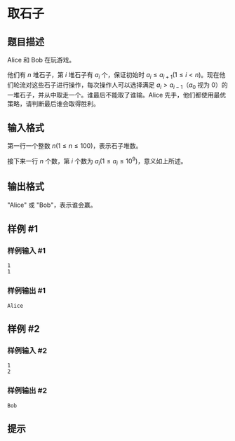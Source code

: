# 取石子

## 题目描述

Alice 和 Bob 在玩游戏。

他们有 $n$ 堆石子，第 $i$ 堆石子有 $a_i$ 个，保证初始时 $a_i \leq a_{i + 1}(1 \leq i < n)$。现在他们轮流对这些石子进行操作，每次操作人可以选择满足 $a_i > a_{i - 1}$（$a_0$ 视为 $0$）的一堆石子，并从中取走一个。谁最后不能取了谁输。Alice 先手，他们都使用最优策略，请判断最后谁会取得胜利。

## 输入格式

第一行一个整数 $n(1 \leq n \leq 100)$，表示石子堆数。

接下来一行 $n$ 个数，第 $i$ 个数为 $a_i(1 \leq a_i \leq 10^9)$，意义如上所述。

## 输出格式

"Alice" 或 "Bob"，表示谁会赢。

## 样例 #1

### 样例输入 #1
```
1
1
```

### 样例输出 #1

```
Alice
```

## 样例 #2

### 样例输入 #2
```
1
2
```

### 样例输出 #2

```
Bob
```

## 提示


